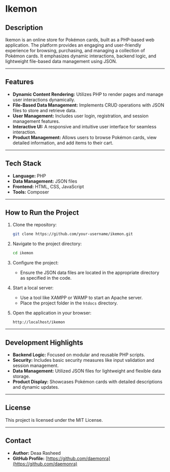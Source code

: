 # **Ikemon**

## **Description**
Ikemon is an online store for Pokémon cards, built as a PHP-based web application. The platform provides an engaging and user-friendly experience for browsing, purchasing, and managing a collection of Pokémon cards. It emphasizes dynamic interactions, backend logic, and lightweight file-based data management using JSON.

---

## **Features**
- **Dynamic Content Rendering:** Utilizes PHP to render pages and manage user interactions dynamically.
- **File-Based Data Management:** Implements CRUD operations with JSON files to store and retrieve data.
- **User Management:** Includes user login, registration, and session management features.
- **Interactive UI:** A responsive and intuitive user interface for seamless interaction.
- **Product Management:** Allows users to browse Pokémon cards, view detailed information, and add items to their cart.

---

## **Tech Stack**
- **Language:** PHP
- **Data Management:** JSON files
- **Frontend:** HTML, CSS, JavaScript
- **Tools:** Composer

---

## **How to Run the Project**
1. Clone the repository:
   ```bash
   git clone https://github.com/your-username/ikemon.git
   ```
2. Navigate to the project directory:
   ```bash
   cd ikemon
   ```
3. Configure the project:
   - Ensure the JSON data files are located in the appropriate directory as specified in the code.

4. Start a local server:
   - Use a tool like XAMPP or WAMP to start an Apache server.
   - Place the project folder in the `htdocs` directory.

5. Open the application in your browser:
   ```
   http://localhost/ikemon
   ```

---

## **Development Highlights**
- **Backend Logic:** Focused on modular and reusable PHP scripts.
- **Security:** Includes basic security measures like input validation and session management.
- **Data Management:** Utilized JSON files for lightweight and flexible data storage.
- **Product Display:** Showcases Pokémon cards with detailed descriptions and dynamic updates.

---

## **License**
This project is licensed under the MIT License.

---

## **Contact**
- **Author:** Deaa Rasheed
- **GitHub Profile:** [https://github.com/daemonra](https://github.com/daemonra)
